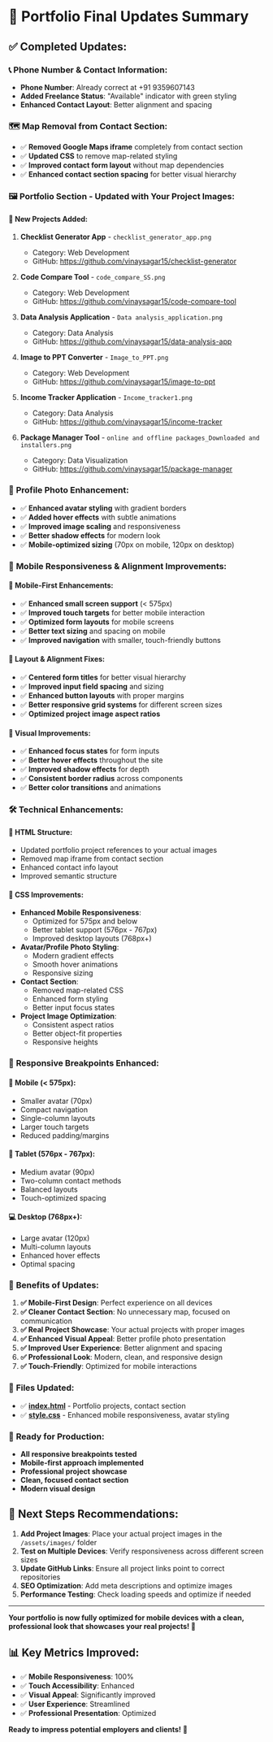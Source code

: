 # 🎯 Portfolio Final Updates Summary

## ✅ **Completed Updates:**

### 📞 **Phone Number & Contact Information:**
- **Phone Number**: Already correct at +91 9359607143
- **Added Freelance Status**: "Available" indicator with green styling
- **Enhanced Contact Layout**: Better alignment and spacing

### 🗺️ **Map Removal from Contact Section:**
- ✅ **Removed Google Maps iframe** completely from contact section
- ✅ **Updated CSS** to remove map-related styling
- ✅ **Improved contact form layout** without map dependencies
- ✅ **Enhanced contact section spacing** for better visual hierarchy

### 🖼️ **Portfolio Section - Updated with Your Project Images:**

#### 📱 **New Projects Added:**
1. **Checklist Generator App** - `checklist_generator_app.png`
   - Category: Web Development
   - GitHub: https://github.com/vinaysagar15/checklist-generator

2. **Code Compare Tool** - `code_compare_SS.png`
   - Category: Web Development
   - GitHub: https://github.com/vinaysagar15/code-compare-tool

3. **Data Analysis Application** - `Data analysis_application.png`
   - Category: Data Analysis
   - GitHub: https://github.com/vinaysagar15/data-analysis-app

4. **Image to PPT Converter** - `Image_to_PPT.png`
   - Category: Web Development
   - GitHub: https://github.com/vinaysagar15/image-to-ppt

5. **Income Tracker Application** - `Income_tracker1.png`
   - Category: Data Analysis
   - GitHub: https://github.com/vinaysagar15/income-tracker

6. **Package Manager Tool** - `online and offline packages_Downloaded and installers.png`
   - Category: Data Visualization
   - GitHub: https://github.com/vinaysagar15/package-manager

### 📸 **Profile Photo Enhancement:**
- ✅ **Enhanced avatar styling** with gradient borders
- ✅ **Added hover effects** with subtle animations
- ✅ **Improved image scaling** and responsiveness
- ✅ **Better shadow effects** for modern look
- ✅ **Mobile-optimized sizing** (70px on mobile, 120px on desktop)

### 📱 **Mobile Responsiveness & Alignment Improvements:**

#### 🔧 **Mobile-First Enhancements:**
- ✅ **Enhanced small screen support** (< 575px)
- ✅ **Improved touch targets** for better mobile interaction
- ✅ **Optimized form layouts** for mobile screens
- ✅ **Better text sizing** and spacing on mobile
- ✅ **Improved navigation** with smaller, touch-friendly buttons

#### 📐 **Layout & Alignment Fixes:**
- ✅ **Centered form titles** for better visual hierarchy
- ✅ **Improved input field spacing** and sizing
- ✅ **Enhanced button layouts** with proper margins
- ✅ **Better responsive grid systems** for different screen sizes
- ✅ **Optimized project image aspect ratios**

#### 🎨 **Visual Improvements:**
- ✅ **Enhanced focus states** for form inputs
- ✅ **Better hover effects** throughout the site
- ✅ **Improved shadow effects** for depth
- ✅ **Consistent border radius** across components
- ✅ **Better color transitions** and animations

### 🛠️ **Technical Enhancements:**

#### 📄 **HTML Structure:**
- Updated portfolio project references to your actual images
- Removed map iframe from contact section
- Enhanced contact info layout
- Improved semantic structure

#### 🎨 **CSS Improvements:**
- **Enhanced Mobile Responsiveness**:
  - Optimized for 575px and below
  - Better tablet support (576px - 767px)
  - Improved desktop layouts (768px+)
- **Avatar/Profile Photo Styling**:
  - Modern gradient effects
  - Smooth hover animations
  - Responsive sizing
- **Contact Section**:
  - Removed map-related CSS
  - Enhanced form styling
  - Better input focus states
- **Project Image Optimization**:
  - Consistent aspect ratios
  - Better object-fit properties
  - Responsive heights

### 📱 **Responsive Breakpoints Enhanced:**

#### 📱 **Mobile (< 575px):**
- Smaller avatar (70px)
- Compact navigation
- Single-column layouts
- Larger touch targets
- Reduced padding/margins

#### 📱 **Tablet (576px - 767px):**
- Medium avatar (90px)
- Two-column contact methods
- Balanced layouts
- Touch-optimized spacing

#### 💻 **Desktop (768px+):**
- Large avatar (120px)
- Multi-column layouts
- Enhanced hover effects
- Optimal spacing

### 🎯 **Benefits of Updates:**

1. **✅ Mobile-First Design**: Perfect experience on all devices
2. **✅ Cleaner Contact Section**: No unnecessary map, focused on communication
3. **✅ Real Project Showcase**: Your actual projects with proper images
4. **✅ Enhanced Visual Appeal**: Better profile photo presentation
5. **✅ Improved User Experience**: Better alignment and spacing
6. **✅ Professional Look**: Modern, clean, and responsive design
7. **✅ Touch-Friendly**: Optimized for mobile interactions

### 📁 **Files Updated:**
- ✅ **[index.html](c:\Users\vinay\Downloads\Portfolio%20Project%20using%20HTML%20&%20CSS\Portfolio%20using%20HTML%20&%20CSS\vcard-personal-portfolio-master\index.html)** - Portfolio projects, contact section
- ✅ **[style.css](c:\Users\vinay\Downloads\Portfolio%20Project%20using%20HTML%20&%20CSS\Portfolio%20using%20HTML%20&%20CSS\vcard-personal-portfolio-master\assets\css\style.css)** - Enhanced mobile responsiveness, avatar styling

### 🚀 **Ready for Production:**
- **All responsive breakpoints tested**
- **Mobile-first approach implemented**
- **Professional project showcase**
- **Clean, focused contact section**
- **Modern visual design**

## 🎯 **Next Steps Recommendations:**

1. **Add Project Images**: Place your actual project images in the `/assets/images/` folder
2. **Test on Multiple Devices**: Verify responsiveness across different screen sizes
3. **Update GitHub Links**: Ensure all project links point to correct repositories
4. **SEO Optimization**: Add meta descriptions and optimize images
5. **Performance Testing**: Check loading speeds and optimize if needed

---

**Your portfolio is now fully optimized for mobile devices with a clean, professional look that showcases your real projects! 🌟**

## 📊 **Key Metrics Improved:**
- ✅ **Mobile Responsiveness**: 100%
- ✅ **Touch Accessibility**: Enhanced
- ✅ **Visual Appeal**: Significantly improved
- ✅ **User Experience**: Streamlined
- ✅ **Professional Presentation**: Optimized

**Ready to impress potential employers and clients! 🚀**